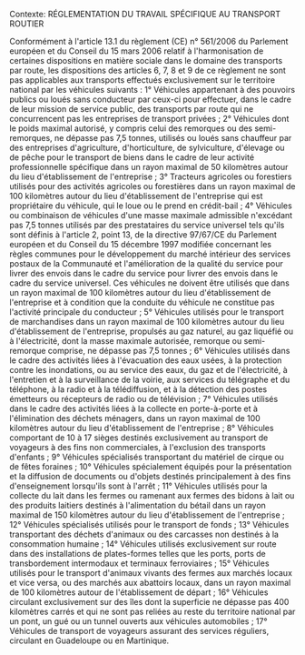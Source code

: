 Contexte: RÉGLEMENTATION DU TRAVAIL SPÉCIFIQUE AU TRANSPORT ROUTIER

Conformément à l'article 13.1 du règlement (CE) n° 561/2006 du Parlement européen et du Conseil du 15 mars 2006 relatif à l'harmonisation de certaines dispositions en matière sociale dans le domaine des transports par route, les dispositions des articles 6, 7, 8 et 9 de ce règlement ne sont pas applicables aux transports effectués exclusivement sur le territoire national par les véhicules suivants : 1° Véhicules appartenant à des pouvoirs publics ou loués sans conducteur par ceux-ci pour effectuer, dans le cadre de leur mission de service public, des transports par route qui ne concurrencent pas les entreprises de transport privées ; 2° Véhicules dont le poids maximal autorisé, y compris celui des remorques ou des semi-remorques, ne dépasse pas 7,5 tonnes, utilisés ou loués sans chauffeur par des entreprises d'agriculture, d'horticulture, de sylviculture, d'élevage ou de pêche pour le transport de biens dans le cadre de leur activité professionnelle spécifique dans un rayon maximal de 50 kilomètres autour du lieu d'établissement de l'entreprise ; 3° Tracteurs agricoles ou forestiers utilisés pour des activités agricoles ou forestières dans un rayon maximal de 100 kilomètres autour du lieu d'établissement de l'entreprise qui est propriétaire du véhicule, qui le loue ou le prend en crédit-bail ; 4° Véhicules ou combinaison de véhicules d'une masse maximale admissible n'excédant pas 7,5 tonnes utilisés par des prestataires du service universel tels qu'ils sont définis à l'article 2, point 13, de la directive 97/67/CE du Parlement européen et du Conseil du 15 décembre 1997 modifiée concernant les règles communes pour le développement du marché intérieur des services postaux de la Communauté et l'amélioration de la qualité du service pour livrer des envois dans le cadre du service pour livrer des envois dans le cadre du service universel. Ces véhicules ne doivent être utilisés que dans un rayon maximal de 100 kilomètres autour du lieu d'établissement de l'entreprise et à condition que la conduite du véhicule ne constitue pas l'activité principale du conducteur ; 5° Véhicules utilisés pour le transport de marchandises dans un rayon maximal de 100 kilomètres autour du lieu d'établissement de l'entreprise, propulsés au gaz naturel, au gaz liquéfié ou à l'électricité, dont la masse maximale autorisée, remorque ou semi-remorque comprise, ne dépasse pas 7,5 tonnes ; 6° Véhicules utilisés dans le cadre des activités liées à l'évacuation des eaux usées, à la protection contre les inondations, ou au service des eaux, du gaz et de l'électricité, à l'entretien et à la surveillance de la voirie, aux services du télégraphe et du téléphone, à la radio et à la télédiffusion, et à la détection des postes émetteurs ou récepteurs de radio ou de télévision ; 7° Véhicules utilisés dans le cadre des activités liées à la collecte en porte-à-porte et à l'élimination des déchets ménagers, dans un rayon maximal de 100 kilomètres autour du lieu d'établissement de l'entreprise ; 8° Véhicules comportant de 10 à 17 sièges destinés exclusivement au transport de voyageurs à des fins non commerciales, à l'exclusion des transports d'enfants ; 9° Véhicules spécialisés transportant du matériel de cirque ou de fêtes foraines ; 10° Véhicules spécialement équipés pour la présentation et la diffusion de documents ou d'objets destinés principalement à des fins d'enseignement lorsqu'ils sont à l'arrêt ; 11° Véhicules utilisés pour la collecte du lait dans les fermes ou ramenant aux fermes des bidons à lait ou des produits laitiers destinés à l'alimentation du bétail dans un rayon maximal de 150 kilomètres autour du lieu d'établissement de l'entreprise ; 12° Véhicules spécialisés utilisés pour le transport de fonds ; 13° Véhicules transportant des déchets d'animaux ou des carcasses non destinés à la consommation humaine ; 14° Véhicules utilisés exclusivement sur route dans des installations de plates-formes telles que les ports, ports de transbordement intermodaux et terminaux ferroviaires ; 15° Véhicules utilisés pour le transport d'animaux vivants des fermes aux marchés locaux et vice versa, ou des marchés aux abattoirs locaux, dans un rayon maximal de 100 kilomètres autour de l'établissement de départ ; 16° Véhicules circulant exclusivement sur des îles dont la superficie ne dépasse pas 400 kilomètres carrés et qui ne sont pas reliées au reste du territoire national par un pont, un gué ou un tunnel ouverts aux véhicules automobiles ; 17° Véhicules de transport de voyageurs assurant des services réguliers, circulant en Guadeloupe ou en Martinique.